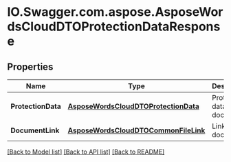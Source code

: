# IO.Swagger.com.aspose.AsposeWordsCloudDTOProtectionDataResponse
## Properties

Name | Type | Description | Notes
------------ | ------------- | ------------- | -------------
**ProtectionData** | [**AsposeWordsCloudDTOProtectionData**](AsposeWordsCloudDTOProtectionData.md) | Protection&#39;s data of the document | [optional] 
**DocumentLink** | [**AsposeWordsCloudDTOCommonFileLink**](AsposeWordsCloudDTOCommonFileLink.md) | Link to the document | [optional] 

[[Back to Model list]](../README.md#documentation-for-models) [[Back to API list]](../README.md#documentation-for-api-endpoints) [[Back to README]](../README.md)

